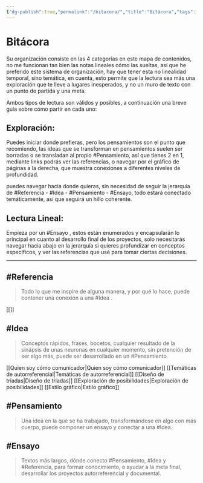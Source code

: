 ```yaml
---
{"dg-publish":true,"permalink":"/bitacora/","title":"Bitácora","tags":["Referencia","Idea","Pensamiento","Ensayo"],"created":"2023-04-21T15:36:09.876-05:00","updated":"2023-04-24T10:05:44.178-05:00"}
---
```



# Bitácora

Su organización consiste en las 4 categorías en este mapa de contenidos, no me funcionan tan bien las notas lineales cómo las sueltas, así que he preferido este sistema de organización, hay que tener esta no linealidad temporal, sino temática, en cuenta, esto permite que la lectura sea más una exploración que te lleve a lugares inesperados, y no un muro de texto con un punto de partida y una meta.

Ambos tipos de lectura son válidos y posibles, a continuación una breve guía sobre cómo partir en cada uno:

## Exploración:

Puedes iniciar donde prefieras, pero los pensamientos son el punto que recomiendo, las ideas que se transforman en pensamientos suelen ser borradas o se transladan al propio #Pensamiento, así que tienes 2 en 1, mediante links podrás ver las referencias, o navegar por el gráfico de páginas a la derecha, que muestra conexiones a diferentes niveles de profundidad.

puedes navegar hacia donde quieras, sin necesidad de seguir la jerarquía de #Referencia - #Idea - #Pensamiento - #Ensayo, todo estará conectado temáticamente, así que seguirá un hillo coherente.

## Lectura Lineal:
Empieza por un #Ensayo , estos están enumerados y encapsularán lo principal en cuanto al desarrollo final de los proyectos, solo necesitarás navegar hacia abajo en la jerarquía si quieres profundizar en conceptos específicos, y ver las referencias que usé para tomar ciertas decisiones.
- - - 

## #Referencia

> Todo lo que me inspire de alguna manera, y por qué lo hace, puede contener una conexión a una #Idea .

[[]]
## #Idea

> Conceptos rápidos, frases, bocetos, cualquier resultado de la sinápsis de unas neuronas en cualquier momento, sin pretención de ser algo más, puede ser desarrollado en un #Pensamiento.

[[Quien soy cómo comunicador\|Quien soy cómo comunicador]]
[[Temáticas de autorreferencial\|Temáticas de autorreferencial]]
[[Diseño de triadas\|Diseño de triadas]]
[[Exploración de posibilidades\|Exploración de posibilidades]]
[[Estilo gráfico\|Estilo gráfico]]


## #Pensamiento

> Una idea en la que se ha trabajado, transformándose en algo con más cuerpo, puede componer un ensayo y conectar a una #Idea.

## #Ensayo

> Textos más largos, dónde conecto #Pensamiento, #Idea y #Referencia, para formar conocimiento, o ayudar a la meta final, desarrollar los proyectos autorreferencial y documental.
